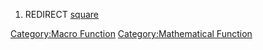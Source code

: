 1.  REDIRECT [square](square "wikilink")

[Category:Macro Function](Category:Macro_Function "wikilink")
[Category:Mathematical
Function](Category:Mathematical_Function "wikilink")